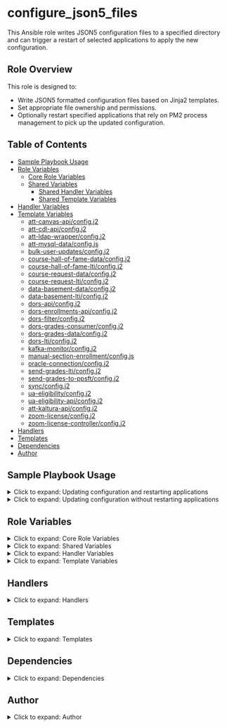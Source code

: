 # configure_json5_files

This Ansible role writes JSON5 configuration files to a specified directory and can trigger a restart of selected applications to apply the new configuration.

## Role Overview

This role is designed to:

* Write JSON5 formatted configuration files based on Jinja2 templates.
* Set appropriate file ownership and permissions.
* Optionally restart specified applications that rely on PM2 process management to pick up the updated configuration.

## Table of Contents

* [Sample Playbook Usage](#sample-playbook-usage)
* [Role Variables](#role-variables)
    * [Core Role Variables](#core-role-variables)
    * [Shared Variables](#shared-variables)
        * [Shared Handler Variables](#shared-handler-variables)
        * [Shared Template Variables](#shared-template-variables)
* [Handler Variables](#handler-variables)
* [Template Variables](#template-variables)
    * [att-canvas-api/config.j2](#att-canvas-apiconfigj2)
    * [att-cdl-api/config.j2](#att-cdl-apiconfigj2)
    * [att-ldap-wrapper/config.j2](#att-ldap-wrapperconfigj2)
    * [att-mysql-data/config.js](#att-mysql-dataconfigjs)
    * [bulk-user-updates/config.j2](#bulk-user-updatesconfigj2)
    * [course-hall-of-fame-data/config.j2](#course-hall-of-fame-dataconfigj2)
    * [course-hall-of-fame-lti/config.j2](#course-hall-of-fame-lticonfigj2)
    * [course-request-data/config.j2](#course-request-dataconfigj2)
    * [course-request-lti/config.j2](#course-request-lticonfigj2)
    * [data-basement-data/config.j2](#data-basement-dataconfigj2)
    * [data-basement-lti/config.j2](#data-basement-lticonfigj2)
    * [dors-api/config.j2](#dors-apiconfigj2)
    * [dors-enrollments-api/config.j2](#dors-enrollments-apiconfigj2)
    * [dors-filter/config.j2](#dors-filterconfigj2)
    * [dors-grades-consumer/config.j2](#dors-grades-consumerconfigj2)
    * [dors-grades-data/config.j2](#dors-grades-dataconfigj2)
    * [dors-lti/config.j2](#dors-lticonfigj2)
    * [kafka-monitor/config.j2](#kafka-monitorconfigj2)
    * [manual-section-enrollment/config.js](#manual-section-enrollmentconfigjs)
    * [oracle-connection/config.j2](#oracle-connectionconfigj2)
    * [send-grades-lti/config.j2](#send-grades-lticonfigj2)
    * [send-grades-to-ppsft/config.j2](#send-grades-to-ppsftconfigj2)
    * [sync/config.j2](#syncconfigj2)
    * [ua-eligibility/config.j2](#ua-eligibilityconfigj2)
    * [ua-eligibility-api/config.j2](#ua-eligibility-apiconfigj2)
    * [att-kaltura-api/config.j2](#att-kaltura-apiconfigj2)
    * [zoom-license/config.j2](#zoom-licenseconfigj2)
    * [zoom-license-controller/config.j2](#zoom-license-controllerconfigj2)
* [Handlers](#handlers)
* [Templates](#templates)
* [Dependencies](#dependencies)
* [Author](#author)

## Sample Playbook Usage

<details>
  <summary>Click to expand: Updating configuration and restarting applications</summary>

```yaml
- hosts: servers
  roles:
    - role: configure_json5_files
      json5_main_dir: 'mainDir'
      json5_config_dir: 'configDir'
      json5_file_name: 'json5ConfigFileName'
      json5_restart_applications:
        - dors-lti
        - course-request
```

</details>

<details>
  <summary>Click to expand: Updating configuration without restarting applications</summary>

```yaml
- hosts: servers
  roles:
    - role: configure_json5_files
      json5_main_dir: 'mainDir'
      json5_config_dir: 'configDir'
      json5_file_name: 'json5ConfigFileName'
      json5_restart_applications:
        - none
```

</details>

## Role Variables

<details>
  <summary>Click to expand: Core Role Variables</summary>

### Core Role Variables

These variables are specific to the `configure_json5_files` role.

  * `file_access_permissions`: The file's user permissions.
      * Default: `u=rwx,g=r,o=r`
  * `json5_config_dir`: The path to the directory where the configuration is to be written.
      * Default: `configurations`
  * `json5_main_dir`: The project's root directory.
      * Default: `monorepo`
  * `json5_file_name`: The configuration file's name.
      * Default: `oracleConnectionConfig`
  * `json5_restart_applications`: A list of application directory names containing `pm2` directories that should be restarted to pick up the updated configuration file.
      * Default:
        ```yaml
        - 'sync'
        ```
          * Note: The default value will not cause any application to be restarted. See the [Handlers](https://www.google.com/search?q=%23handlers) section for more details.
  * `masquerade_user`: The user who will own the file.
      * Default: Varies by environment
  * `masquerade_user_group`: The group that will own the file.
      * Default: Varies by environment

</details>

<details>
  <summary>Click to expand: Shared Variables</summary>

### Shared Variables

These variables are used by handlers and/or templates associated with this role.

#### <a name="shared-handler-variables"></a>Shared Handler Variables: Pickup json5 configuration change

  * `masquerade_user`: The user who will own the file.
      * Default: Varies by environment
  * `json5_main_dir`: The directory or path to the `applications` directory containing `pm2_app_dir`.
      * Default: `monorepo`
  * `json5_restart_app_dir`: The name of the directory containing the pm2 directory for the application to be updated.
      * Default: N/A; This is set equal to the current list item being evaluated from `json5_restart_applications`.

#### <a name="shared-template-variables"></a>Shared Template Variables:

##### General

  * `mysql_user`: A MySQL user name.
      * Default: `attcanvaslti`
  * `mysql_password`: A MySQL password.
      * Default: `secret`
  * `mysql_host`: The MySQL server.
      * Default: `mysql-dev5.oit.umn.edu`
  * `mysql_port`: The MySQL port.
      * Default: `3306`

##### All LTI applications

  * `canvas_lti_client_url`: The Canvas LTI launch url.
      * Default: `https://canvas.instructure.com`
      * Needs to be overridden per environment.
  * `canvas_lti_authentication_endpoint`: The Canvas LTI Authentication Redirect url.
      * Default: `https://sso.canvaslms.com/api/lti/authorize_redirect`
      * Needs to be overridden per environment.
  * `canvas_lti_auth_config_method`: The authentication configuration algorithm.
      * Default: `JWK_SET`
      * Probably will not be overridden unless and until we migrate away from json webtoken.
  * `canvas_lti_auth_config_key`: The Canvas LTI Authentication Key access url.
      * Default: `https://sso.canvaslms.com/api/lti/security/jwks`
      * Needs to be overridden per environment.
  * [Canvas LMS docs for these variables](https://canvas.instructure.com/doc/api/file.lti_dev_key_config.html)
  * `canvas_vanity_url`: The vanity URL, if any.
      * Default: `https://umn.test.instructure.com`
      * Needs to be overridden per environment.
  * `lti_db_name`: The database name for LTI metadata
      * Default: `att_canvas_lti_dev`
      * Needs to be overridden in production.
  * `ssl_cert`: The canvas api URL to be used.
      * Default: `/etc/httpd/conf/ssl/server.cer`
  * `ssl_key`: The canvas api URL to be used.
      * Default: `/etc/httpd/conf/ssl/server.key`
  * `lti_log_suppress`: Don't output LTIJS standard logs
      * Default: `false`

##### att-canvas-api, course-request-lti, dors-lti

  * `canvas_api_url`: The canvas api URL to be used.
      * Default: `https://scratch.canvas.umn.edu`

##### course-request-lti, dors-lti

  * `secure`: Configure with secure cookie
      * Default: `true`
  * `dev_mode`: Whether to run the application in dev mode.
      * Default: `false`
  * `lti_port`: The server port number on which the LTI listens for traffic.
      * Default: 0

##### dors-filter, dors-grades-consumer

  * `kafka_connect_config_broker_list`: A list of brokers with port 9093 appended, created by another role.
      * Default: None required. This value is always correct.
  * `ssl_ca_cert`: The location and file name of the Certificate Authority's self-signed certificate.
      * Default: `/home/{{ masquerade_user }}/kafka-management/certificates/cert.ca.pem`
  * `ssl_server_cert`: The location and file name of the server's self-signed certificate.
      * Default: `/home/{{ masquerade_user }}/kafka-management/certificates/cert.server.pem`
  * `ssl_server_key`: The location and file name of the server's self-signed private key.
      * Default: `/home/{{ masquerade_user }}/kafka-management/certificates/key.server.pem`

</details>

<details>
  <summary>Click to expand: Handler Variables</summary>

### Handler Variables

These variables are specific to the handlers defined in this role.

  * `ui_env`: The server environment.
      * Default: `production`
      * Possible values:
          * `beta`
          * `dev`
          * `production`
          * `scratch`
          * `test`
  * [See Shared Handler Variables](#shared-handler-variables)

</details>

<details>
  <summary>Click to expand: Template Variables</summary>

### Template Variables

These variables are specific to the Jinja2 templates used by this role.

<details>
  <summary>Click to expand: att-canvas-api/config.j2</summary>

#### <a name="att-canvas-apiconfigj2"></a>att-canvas-api/config.j2

  * `canvas_api_tokens`: The tokens needed to access canvas.
      * Default: `secret`

</details>

<details>
  <summary>Click to expand: att-cdl-api/config.j2</summary>

#### <a name="att-cdl-apiconfigj2"></a>att-cdl-api/config.j2

  * `cdl_user`: Basic auth username for CDL APIs
      * Default: `attcanvaslti`
  * `cdl_pass`: Basic auth password for CDL APIs
      * Default: `secret`
  * `cdl_api_url`: URL for CDL APIs
      * Default: `https://umn-test-apigw.boomi.cloud:8077/test/ws/rest`
  * `cdl_employee_info_api_key`: API Key for Employee Information API
      * Default: `secret`

</details>

<details>
  <summary>Click to expand: att-ldap-wrapper/config.j2</summary>

#### <a name="att-ldap-wrapperconfigj2"></a>att-ldap-wrapper/config.j2

  * `att_ldap_dn`: The LDAP "distinguished name," or username.
      * Default: `ldapdn`
  * `att_ldap_pw`: The LDAP password.
      * Default: `ldappw`

</details>

<details>
  <summary>Click to expand: att-mysql-data/config.js</summary>

#### <a name="att-mysql-dataconfigjs"></a>att-mysql-data/config.js

  * `ssl_ca`: The location and file name of a valid CA cert to authenticate to mysql hotel
      * Default: `/etc/ssl/certs/ca-bundle.crt`

</details>

<details>
  <summary>Click to expand: bulk-user-updates/config.j2</summary>

#### <a name="bulk-user-updatesconfigj2"></a>bulk-user-updates/config.j2

  * `bulk_user_lti_client_id`: The Canvas client id.
      * Default: `secret`
  * `bulk_user_lti_dev_key`: The Canvas developer key.
      * Default: `secret`

</details>

<details>
  <summary>Click to expand: course-hall-of-fame-data/config.j2</summary>

#### <a name="course-hall-of-fame-dataconfigj2"></a>course-hall-of-fame-data/config.j2

  * `course_hall_of_fame_data_db_name`: The name of the database.
      * Default: `override me`

</details>

<details>
  <summary>Click to expand: course-hall-of-fame-lti/config.j2</summary>

#### <a name="course-hall-of-fame-lticonfigj2"></a>course-hall-of-fame-lti/config.j2

  * `course_hall_of_fame_lti_client_id`: The Canvas client id.
      * Default: `secret`
  * `course_hall_of_fame_lti_dev_key`: The Canvas developer key.
      * Default: `secret`

</details>

<details>
  <summary>Click to expand: course-request-data/config.j2</summary>

#### <a name="course-request-dataconfigj2"></a>course-request-data/config.j2

  * `course_request_data_db_name`: The name of the database.
      * Default: `override me`

</details>

<details>
  <summary>Click to expand: course-request-lti/config.j2</summary>

#### <a name="course-request-lticonfigj2"></a>course-request-lti/config.j2

  * `course_request_lti_client_id`: The Canvas client id.
      * Default: `secret`
  * `course_request_lti_dev_key`: The Canvas developer key.
      * Default: `secret`
  * `dors_lti_client_id`: The current DORS LTI client id.
      * Default: `secret`
  * `old_dors_lti_version`: The version of DORS LTI to remove.
      * Default: `1.1`

</details>

<details>
  <summary>Click to expand: data-basement-data/config.j2</summary>

#### <a name="data-basement-dataconfigj2"></a>data-basement-data/config.j2

  * `data_basement_data_db_name`: The name of the database.
      * Default: `override me`

</details>

<details>
  <summary>Click to expand: data-basement-lti/config.j2</summary>

#### <a name="data-basement-lticonfigj2"></a>data-basement-lti/config.j2

  * `data_basement_lti_client_id`: The Canvas client id.
      * Default: `secret`
  * `data_basement_lti_dev_key`: The Canvas developer key.
      * Default: `secret`

</details>

<details>
  <summary>Click to expand: dors-api/config.j2</summary>

#### <a name="dors-apiconfigj2"></a>dors-api/config.j2

  * `dors_api_url`: The DestinyOne remote url.
      * Default: `https://uminnws.destinysolutions.com/webservice/InternalViewRESTV2`
  * `dors_api_password`: The password used to authenticate to DestinyOne.
      * Default: `secret`
  * `dors_api_user`: The username used to authenticate to DestinyOne.
      * Default: `secret`

</details>

<details>
  <summary>Click to expand: dors-enrollments-api/config.j2</summary>

#### <a name="dors-enrollments-apiconfigj2"></a>dors-enrollments-api/config.j2

  * `dors_enrollments_api_token`: The DORS token for authentication.
      * Default: `secret`
  * `dors_enrollment_port`: The port for the DORS enrollment application.
      * Default: `10446`
  * `dors_enrollment_use_https`: Start the server listening in HTTPS mode
      * Default: `true`
  * [See "Shared"](#shared-template-variables)

</details>

<details>
  <summary>Click to expand: dors-filter/config.j2</summary>

#### <a name="dors-filterconfigj2"></a>dors-filter/config.j2

  * `dors_filter_client_id`: The client id for the Kafka consumer.
      * Default: `dors-filter-client`
  * `dors_filter_group_id`: The client id for the Kafka consumer.
      * Default: `dors-filter-group`
  * `dors_filter_destination_topic`: The kafka topic to write to
      * Default: `dors-grades-filtered`
  * `dors_filter_source_topic`: The kafka topic to read from
      * Default: `dors-grades-firehose`
  * `canvas_instance_id`: The Canvas instance id. These are the digits that precede the tilde in the token.
      * Default: `4356`
  * [See "Shared"](#shared-template-variables)

</details>

<details>
  <summary>Click to expand: dors-grades-consumer/config.j2</summary>

#### <a name="dors-grades-consumerconfigj2"></a>dors-grades-consumer/config.j2

  * `dors_grades_consumer_client_id`: The client id for the Kafka consumer.
      * Default: `dors-grades-client`
  * `dors_grades_consumer_group_id`: The client id for the Kafka consumer.
      * Default: `dors-grades-group`
  * `dors_grades_consumer_destination_topic`: The kafka topic to write to
      * Default: ``
  * `dors_grades_consumer_source_topic`: The kafka topic to read from
      * Default: `dors-grades-filtered`
  * [See "Shared"](#shared-template-variables)

</details>

<details>
  <summary>Click to expand: dors-grades-data/config.j2</summary>

#### <a name="dors-grades-dataconfigj2"></a>dors-grades-data/config.j2

  * `dors_mysql_database_name`: The name of the database.
      * Default: `override me`

</details>

<details>
  <summary>Click to expand: dors-lti/config.j2</summary>

#### <a name="dors-lticonfigj2"></a>dors-lti/config.j2

  * `dors_lti_client_id`: The application's Canvas LTI client id.
      * Default: `secret`
  * `dors_lti_dev_key`: The application's Canvas LTI developer key.
      * Default: `secret`

</details>

<details>
  <summary>Click to expand: kafka-monitor/config.j2</summary>

#### <a name="kafka-monitorconfigj2"></a>kafka-monitor/config.j2

  * `connector_types`: Connector name substrings for monitor
      * Default: `['canvas-firehose', 'grade-audit-firehost', 'masquerade-audit-firehose']`

</details>

<details>
  <summary>Click to expand: manual-section-enrollment/config.js</summary>

#### <a name="manual-section-enrollmentconfigjs"></a>manual-section-enrollment/config.js

  * `manual_section_lti_client_id`: The application's Canvas LTI client id.
      * Default: `secret`
  * `manual_section_lti_dev_key`: The application's Canvas LTI developer key.
      * Default: `secret`

</details>

<details>
  <summary>Click to expand: oracle-connection/config.j2</summary>

#### <a name="oracle-connectionconfigj2"></a>oracle-connection/config.j2

  * `oracle_connection`: The oracle connection string.
      * Default: Uses the long ps connection string.
      * Note: Changes to connection string (short/long version or ps/hotel infix) can be made in tower.
  * `oracle_env`: The oracle server environment.
      * Default: `prd`
      * Possible values:
          * `prd`
          * `qat`
          * `tst`
  * `oracle_password`: The Oracle account password.
      * Default: `secret`
  * `oracle_port`: The port the Oracle host listens on.
      * Default: `1521`
  * `oracle_user`: The Oracle account username.
      * Default: `at-lms`

</details>

<details>
  <summary>Click to expand: send-grades-lti/config.j2</summary>

#### <a name="send-grades-lticonfigj2"></a>send-grades-lti/config.j2

  * `send_grades_lti_client_id`: The application's Canvas LTI client id.
      * Default: `secret`
  * `send_grades_lti_dev_key`: The application's Canvas LTI developer key.
      * Default: `secret`
  * `send_grades_lti_allowed_roles`: An array of roles allowed to launch the LTI.
      * Not currently used because the default value is already part of the configuration.

</details>

<details>
  <summary>Click to expand: send-grades-to-ppsft/config.j2</summary>

#### <a name="send-grades-to-ppsftconfigj2"></a>send-grades-to-ppsft/config.j2

  * `send_grades_to_ppsft_admin_roles`: An array of Canvas administrative roles.
      * Not currently used because the default value is already part of the configuration.
  * `send_grades_to_ppsft_client_world`: The portion of the SOAP url that specifies the environment.
      * Default: `https://csi.qat.psoft.umn.edu`
  * `send_grades_to_ppsft_client_endpoint`: The portion of the SOAP url that specifies the WSDL.
      * Default: `/PSIGW/PeopleSoftServiceListeningConnector/UM_CANVAS_SENDGRADE.1.wsdl`
      * This value doesn't change between environments.
  * `send_grades_to_ppsft_password`: The PeopleSoft SOAP user's password.
      * Default: `secret`
  * `send_grades_to_ppsft_username`: The PeopleSoft SOAP user's username.
      * Default: `secret`

</details>

<details>
  <summary>Click to expand: sync/config.j2</summary>

#### <a name="syncconfigj2"></a>sync/config.j2

  * `sync_report_course_id`: The Canvas course id that contains the sync report.
      * Default: `47497`
  * `sync_terms`: List of term ids to sync.
      * Default: `1239`, `1243`
      * Note: Term ids are calculated using `$current_year - 1900`, then appending semester value.
      * Semester values: `3` (Spring), `5` (Summer), or `9` (Fall/Autumn)
  * `sync_type`: The specific "thing" being synced.
      * Default: `Class`
      * Possible values:
          * `Class`
          * `Instructor`
          * `Student`

</details>

<details>
  <summary>Click to expand: ua-eligibility/config.j2</summary>

#### <a name="ua-eligibilityconfigj2"></a>ua-eligibility/config.j2

  * `ua_sftp_host`: Hostname for SFTP server
      * Default: `aux400.auxs.umn.edu`
  * `ua_sftp_user`: Username for SFTP server
      * Default: `ftpcrslms`
  * `ua_sftp_pass`: Password for SFTP server
      * Default: `secret`
  * `ua_sftp_path`: Path to files on SFTP server
      * Default: `/ftp/crs/pos/in`
  * `ua_file_prefixes`: Filename markers to identify eligiblity files per campus
      * Default: `["CR", "DL", "MO", "RO", "TC"]`

</details>

<details>
  <summary>Click to expand: att-kaltura-api/config.j2</summary>

#### <a name="att-kaltura-apiconfigj2"></a>att-kaltura-api/config.j2

  * `kaltura_api_partner_id`
      * Default: `542131`
  * `kaltura_api_secret`
      * Default: `secret`
  * `kaltura_api_userId`
      * Default: `secret`
  * `kaltura_api_profile_ids`
      * Default: `[3181, 51302, 51292]`

</details>

<details>
  <summary>Click to expand: zoom-license/config.j2</summary>

#### <a name="zoom-licenseconfigj2"></a>zoom-license/config.j2
  * `zoom_account_id`
      * Default: `0`
  * `zoom_client_id`
      * Default: `0`
  * `zoom_secret`
      * Default: `secret`

</details>

<details>
  <summary>Click to expand: zoom-license-controller/config.j2</summary>

#### <a name="zoom-license-controllerconfigj2"></a>zoom-license-controller/config.j2
  * `zoom_exempt_roles`
      * Default: `[]`
  * `zoom_exempt_users`
      * Default: `[]`
  * `zoom_ldap_dn`
      * Default: `secret`
  * `zoom_ldap_pw`
      * Default: `secret`

</details>

</details>

## Handlers

<details>
  <summary>Click to expand: Handlers</summary>

  * `Pickup json5 configuration change`
      * Checks each entry in the `json5_restart_application` list for the presence of the string `sync`. When found, the handler will not execute.

</details>

## Templates

<details>
  <summary>Click to expand: Templates</summary>

  * File: `config.j2`
    * Directories:
      * `att-canvas-api`
      * `att-ldap-wrapper`
      * `att-lti-configuration`
      * `course-request-data`
      * `course-request-lti`
      * `data-basement-data`
      * `data-basement-load`
      * `data-basement-lti`
      * `dors-api`
      * `dors-enrollments-api`
      * `dors-filter`
      * `dors-grades-consumer`
      * `dors-grades-data`
      * `dors-lti`
      * `oracle-connection`
      * `peoplesoft-send-grades-data`
      * `send-grades-lti`
      * `sync`

</details>

## Dependencies

<details>
  <summary>Click to expand: Dependencies</summary>

  * `manage_app_pm2_configuration`
    * We believe you need to have called the `manage_app_pm2_configuration` role prior to calling this role.
    * It may be that order doesn't matter. Unit testing would help.

</details>

## Author

<details>
  <summary>Click to expand: Author</summary>

  Developed by the AT Tools team. For questions or feedback, email attdevs@umn.edu.

  [Back to main README](../../README.md)

</details>
